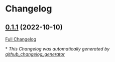# Changelog

## [0.1.1](https://github.com/robinaly/action_tester/tree/0.1.1) (2022-10-10)

[Full Changelog](https://github.com/robinaly/action_tester/compare/ec6c06f3b563aa3b884913fb86e0320113f0d534...0.1.1)



\* *This Changelog was automatically generated by [github_changelog_generator](https://github.com/github-changelog-generator/github-changelog-generator)*
